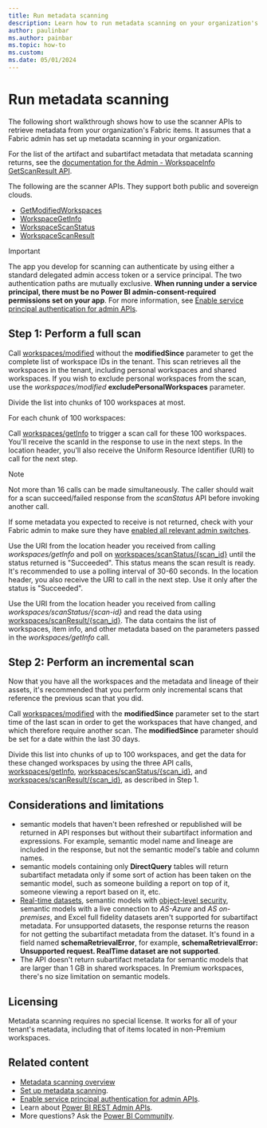 ```yaml
---
title: Run metadata scanning
description: Learn how to run metadata scanning on your organization's workspaces to get metadata about your organization's Fabric items.
author: paulinbar
ms.author: painbar
ms.topic: how-to
ms.custom:
ms.date: 05/01/2024
---
```


# Run metadata scanning

The following short walkthrough shows how to use the scanner APIs to retrieve metadata from your organization's Fabric items. It assumes that a Fabric admin has set up metadata scanning in your organization.

For the list of the artifact and subartifact metadata that metadata scanning returns, see the [documentation for the Admin - WorkspaceInfo GetScanResult API](/rest/api/power-bi/admin/workspace-info-get-scan-result).

The following are the scanner APIs. They support both public and sovereign clouds.

* [GetModifiedWorkspaces](/rest/api/power-bi/admin/workspace-info-get-modified-workspaces)
* [WorkspaceGetInfo](/rest/api/power-bi/admin/workspace-info-post-workspace-info)
* [WorkspaceScanStatus](/rest/api/power-bi/admin/workspace-info-get-scan-status)
* [WorkspaceScanResult](/rest/api/power-bi/admin/workspace-info-get-scan-result)

> [!IMPORTANT]
> The app you develop for scanning can authenticate by using either a standard delegated admin access token or a service principal. The two authentication paths are mutually exclusive. **When running under a service principal, there must be no Power BI admin-consent-required permissions set on your app**. For more information, see [Enable service principal authentication for admin APIs](../admin/enable-service-principal-admin-apis.md).

## Step 1: Perform a full scan

Call [workspaces/modified](/rest/api/power-bi/admin/workspace-info-get-modified-workspaces) without the **modifiedSince** parameter to get the complete list of workspace IDs in the tenant. This scan retrieves all the workspaces in the tenant, including personal workspaces and shared workspaces. If you wish to exclude personal workspaces from the scan, use the *workspaces/modified* **excludePersonalWorkspaces** parameter.

Divide the list into chunks of 100 workspaces at most.

For each chunk of 100 workspaces:

Call [workspaces/getInfo](/rest/api/power-bi/admin/workspace-info-post-workspace-info) to trigger a scan call for these 100 workspaces. You'll receive the scanId in the response to use in the next steps. In the location header, you'll also receive the Uniform Resource Identifier (URI) to call for the next step.

>[!NOTE]
> Not more than 16 calls can be made simultaneously. The caller should wait for a scan succeed/failed response from the *scanStatus* API before invoking another call.
>
> If some metadata you expected to receive is not returned, check with your Fabric admin to make sure they have [enabled all relevant admin switches](../admin/metadata-scanning-setup.md).

Use the URI from the location header you received from calling *workspaces/getInfo* and poll on [workspaces/scanStatus/{scan_id}](/rest/api/power-bi/admin/workspace-info-get-scan-status) until the status returned is "Succeeded". This status means the scan result is ready. It's recommended to use a polling interval of 30-60 seconds. In the location header, you also receive the URI to call in the next step. Use it only after the status is "Succeeded".

Use the URI from the location header you received from calling *workspaces/scanStatus/{scan-id}* and read the data using [workspaces/scanResult/{scan_id}](/rest/api/power-bi/admin/workspace-info-get-scan-result). The data contains the list of workspaces, item info, and other metadata based on the parameters passed in the *workspaces/getInfo* call.

## Step 2: Perform an incremental scan

Now that you have all the workspaces and the metadata and lineage of their assets, it's recommended that you perform only incremental scans that reference the previous scan that you did.

Call [workspaces/modified](/rest/api/power-bi/admin/workspace-info-get-modified-workspaces) with the **modifiedSince** parameter set to the start time of the last scan in order to get the workspaces that have changed, and which therefore require another scan. The **modifiedSince** parameter should be set for a date within the last 30 days.

Divide this list into chunks of up to 100 workspaces, and get the data for these changed workspaces by using the three API calls, [workspaces/getInfo](/rest/api/power-bi/admin/workspace-info-post-workspace-info), [workspaces/scanStatus/{scan_id}](/rest/api/power-bi/admin/workspace-info-get-scan-status), and [workspaces/scanResult/{scan_id}](/rest/api/power-bi/admin/workspace-info-get-scan-result), as described in Step 1.

## Considerations and limitations

* semantic models that haven't been refreshed or republished will be returned in API responses but without their subartifact information and expressions. For example, semantic model name and lineage are included in the response, but not the semantic model's table and column names.
* semantic models containing only **DirectQuery** tables will return subartifact metadata only if some sort of action has been taken on the semantic model, such as someone building a report on top of it, someone viewing a report based on it, etc.
* [Real-time datasets](/power-bi/connect-data/service-real-time-streaming), semantic models with [object-level security](https://powerbi.microsoft.com/blog/object-level-security-ols-is-now-generally-available-in-power-bi-premium-and-pro/), semantic models with a live connection to *AS-Azure* and *AS on-premises*, and Excel full fidelity datasets aren't supported for subartifact metadata. For unsupported datasets, the response returns the reason for not getting the subartifact metadata from the dataset. It's found in a field named **schemaRetrievalError**, for example, **schemaRetrievalError: Unsupported request. RealTime dataset are not supported**.
* The API doesn't return subartifact metadata for semantic models that are larger than 1 GB in shared workspaces. In Premium workspaces, there's no size limitation on semantic models.

## Licensing

Metadata scanning requires no special license. It works for all of your tenant's metadata, including that of items located in non-Premium workspaces.

## Related content

* [Metadata scanning overview](./metadata-scanning-overview.md)
* [Set up metadata scanning](../admin/metadata-scanning-setup.md).
* [Enable service principal authentication for admin APIs](../admin/enable-service-principal-admin-apis.md).
* Learn about [Power BI REST Admin APIs](/rest/api/power-bi/admin).
* More questions? Ask the [Power BI Community](https://community.powerbi.com).
